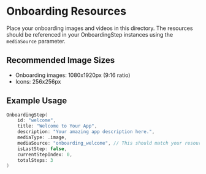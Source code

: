 # Onboarding Resources

Place your onboarding images and videos in this directory. The resources should be referenced in your OnboardingStep instances using the `mediaSource` parameter.

## Recommended Image Sizes

- Onboarding images: 1080x1920px (9:16 ratio)
- Icons: 256x256px

## Example Usage

```swift
OnboardingStep(
    id: "welcome",
    title: "Welcome to Your App",
    description: "Your amazing app description here.",
    mediaType: .image,
    mediaSource: "onboarding_welcome", // This should match your resource name
    isLastStep: false,
    currentStepIndex: 0,
    totalSteps: 3
)
```
